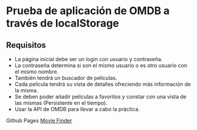 # Prueba de aplicación de OMDB a través de localStorage

## Requisitos

-   La página inicial debe ser un login con usuario y contraseña.
-   La contraseña determina si son el mismo usuario o es otro usuario con el mismo nombre.
-   También tendrá un buscador de películas.
-   Cada película tendrá su vista de detalles ofreciendo más información de la misma.
-   Se deben poder añadir películas a favoritos y constar con una vista de las mismas (Persistente en el tiempo).
-   Usar la API de OMDB para llevar a cabo la práctica.

Github Pages [Movie Finder](https://ramsua.github.io/movie-finder)
